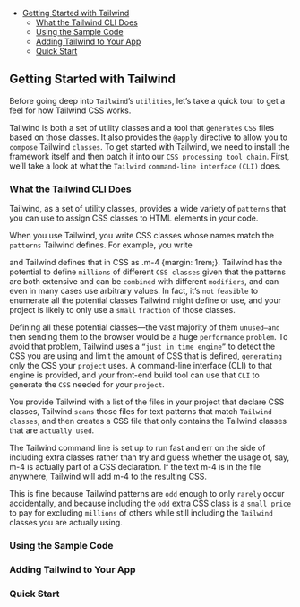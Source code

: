 - [Getting Started with Tailwind](#getting-started-with-tailwind)
  - [What the Tailwind CLI Does](#what-the-tailwind-cli-does)
  - [Using the Sample Code](#using-the-sample-code)
  - [Adding Tailwind to Your App](#adding-tailwind-to-your-app)
  - [Quick Start](#quick-start)
## Getting Started with Tailwind
Before going deep into `Tailwind`’s `utilities`, let’s take a quick tour to get a feel
for how Tailwind CSS works.

Tailwind is both a set of utility classes and a tool that `generates` `CSS` files
based on those classes. It also provides the `@apply` directive to allow you to
`compose` Tailwind `classes`. To get started with Tailwind, we need to install the
framework itself and then patch it into our `CSS processing tool chain`. First,
we’ll take a look at what the `Tailwind` `command-line interface` `(CLI)` does.
### What the Tailwind CLI Does
Tailwind, as a set of utility classes, provides a wide variety of `patterns` that
you can use to assign CSS classes to HTML elements in your code.

When you use Tailwind, you write CSS classes whose names match the `patterns` Tailwind defines. For example, you write <div class="m-4"> and Tailwind
defines that in CSS as .m-4 {margin: 1rem;}. Tailwind has the potential to define
`millions` of different `CSS classes` given that the patterns are both extensive
and can be `combined` with different `modifiers`, and can even in many cases
use arbitrary values. In fact, it’s `not` `feasible` to enumerate all the potential
classes Tailwind might define or use, and your project is likely to only use a
`small` `fraction` of those classes.

Defining all these potential classes—the vast majority of them `unused—and`
then sending them to the browser would be a huge `performance` `problem`. To
avoid that problem, Tailwind uses a `“just in time engine”` to detect the CSS
you are using and limit the amount of CSS that is defined, `generating` only
the CSS your `project` uses. A command-line interface (CLI) to that engine is
provided, and your front-end build tool can use that `CLI` to generate the `CSS`
needed for your `project`.

You provide Tailwind with a list of the files in your project that declare CSS
classes, Tailwind `scans` those files for text patterns that match `Tailwind`
`classes`, and then creates a CSS file that only contains the Tailwind classes
that are `actually used`.

The Tailwind command line is set up to run fast and err on the side of
including extra classes rather than try and guess whether the usage of, say,
m-4 is actually part of a CSS declaration. If the text m-4 is in the file anywhere,
Tailwind will add m-4 to the resulting CSS.

This is fine because Tailwind patterns are `odd` enough to only `rarely` occur
accidentally, and because including the `odd` extra CSS class is a `small price`
to pay for excluding `millions` of others while still including the `Tailwind`
classes you are actually using.
### Using the Sample Code
### Adding Tailwind to Your App
### Quick Start